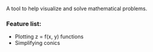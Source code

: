 A tool to help visualize and solve mathematical problems.

### Feature list:

* Plotting z = f(x, y) functions
* Simplifying conics